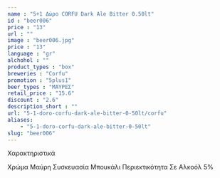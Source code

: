 ```yaml
---
name : "5+1 Δώρο CORFU Dark Ale Bitter 0.50lt"
id : "beer006"
price : "13"
url : ""
image : "beer006.jpg"
price : "13"
language : "gr"
alchohol : ""
product_types : "box"
breweries : "Corfu"
promotion : "5plus1"
beer_types : "ΜΑΥΡΕΣ"
retail_price : "15.6"
discount : "2.6"
description_short : ""
url: "5-1-doro-corfu-dark-ale-bitter-0-50lt/corfu"
aliases: 
    - "5-1-doro-corfu-dark-ale-bitter-0-50lt"
slug: "beer006"
---
```


Χαρακτηριστικά

Χρώμα
Μαύρη
Συσκευασία
Μπουκάλι
Περιεκτικότητα Σε Αλκοόλ
5%
